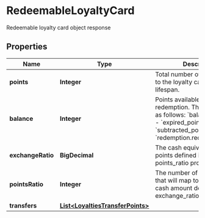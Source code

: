 

# RedeemableLoyaltyCard

Redeemable loyalty card object response

## Properties

| Name | Type | Description |
|------------ | ------------- | ------------- |
|**points** | **Integer** | Total number of points added to the loyalty card over its lifespan. |
|**balance** | **Integer** | Points available for reward redemption. This is calculated as follows: &#x60;balance&#x60; &#x3D; &#x60;points&#x60; - &#x60;expired_points&#x60; - &#x60;subtracted_points&#x60; - &#x60;redemption.redeemed_points&#x60;. |
|**exchangeRatio** | **BigDecimal** | The cash equivalent of the points defined in the points_ratio property. |
|**pointsRatio** | **Integer** | The number of loyalty points that will map to the predefined cash amount defined by the exchange_ratio property. |
|**transfers** | [**List&lt;LoyaltiesTransferPoints&gt;**](LoyaltiesTransferPoints.md) |  |



